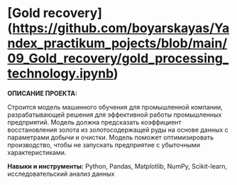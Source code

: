 # [Gold recovery] (https://github.com/boyarskayas/Yandex_practikum_pojects/blob/main/09_Gold_recovery/gold_processing_technology.ipynb)

**ОПИСАНИЕ ПРОЕКТА:**

Строится модель машинного обучения для промышленной компании, разрабатывающей решения для эффективной работы промышленных предприятий. Модель должна предсказать коэффициент восстановления золота из золотосодержащей руды на основе данных с параметрами добычи и очистки. Модель поможет оптимизировать производство, чтобы не запускать предприятие с убыточными характеристиками.

**Навыки и инструменты:**
Python, Pandas, Matplotlib, NumPy, Scikit-learn, исследовательский анализ данных
